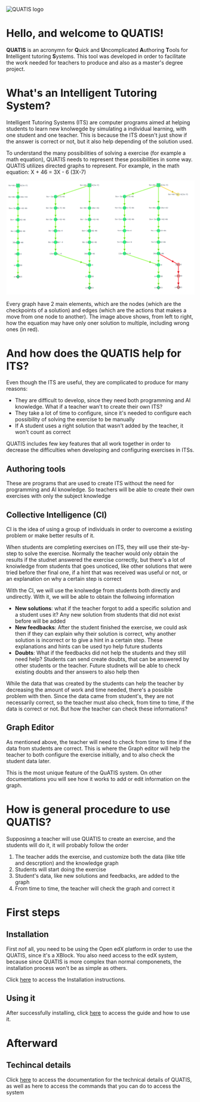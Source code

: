 ![QUATIS logo](./readme_stuff/QUATIs.png)
# Hello, and welcome to QUATIS!

**QUATIS** is an acronymn for **Q**uick and **U**ncomplicated **A**uthoring **T**ools for **I**ntelligent tutoring **S**ystems.
This tool was developed in order to facilitate the work needed for teachers to produce and also as a master's degree project.

# What's an Intelligent Tutoring System?
Intelligent Tutoring Systems (ITS) are computer programs aimed at helping students to learn new knolwegde by simulating a individual learning, with one student and one teacher.
This is because the ITS doesn't just show if the answer is correct or not, but it also help depending of the solution used.

To understand the many possibilities of solving a exercise (for example a math equation), QUATIS needs to represent these possibilities in some way. 
QUATIS utilizes directed graphs to represent. For example, in the math equation: X + 46 = 3X - 6 (3X-7)

![Graph evolution](./readme_stuff/Comparison.png)

Every graph have 2 main elements, which are the nodes (which are the checkpoints of a solution) and edges (which are the actions that makes a move from one node to another). The image above shows, from left to right, how the equation may have only oner solution to multiple, including wrong ones (in red).


# And how does the QUATIS help for ITS?
Even though the ITS are useful, they are complicated to produce for many reasons:
- They are difficult to develop, since they need both programming and AI knowledge. What if a teacher wan't to create their own ITS?
- They take a lot of time to configure, since it's needed to configure each possibility of solving the exercise to be manually
- If A student uses a right solution that wasn't added by the teacher, it won't count as correct

QUATIS includes few key features that all work together in order to decrease the difficulties when developing and configuring exercises in ITSs.

## Authoring tools 
These are programs that are used to create ITS without the need for programming and AI knowledge. So teachers will be able to create their own exercises with only the subject knowledge
 
## Collective Intelligence (CI)
CI is the idea of using a group of individuals in order to overcome a existing problem or make better results of it.

When students are completing exercises on ITS, they will use their ste-by-step to solve the exercise. Normally the teacher would only obtain the results if the studnet answered the exercise correctly, but there's a lot of knoiwledge from students that goes unoticed, like other solutions that were tried before ther final one, if a hint that was received was useful or not, or an explanation on why a certain step is correct

With the CI, we will use the knolwedge from students both directly and undirectly. With it, we will be able to obtain the follwoing information
- **New solutions**: what if the teacher forgot to add a specific solution and a student uses it? Any new solution from students that did not exist before will be added
- **New feedbacks**: After the student finished the exercise, we could ask then if they can explain why their solution is correct, why another solution is incorrect or to give a hint in a certain step. These explanations and hints can be used tyo help future students
- **Doubts**: What if the feedbacks did not help the students and they still need help? Students can send create doubts, that can be answered by other students or the teacher. Future studnets will be able to check existing doubts and ther answers to also help then

While the data that was created by the students can help the teacher by decreasing the amount of work and time needed, there's a possible problem with then. Since the data came from student's, they are not necessarily correct, so the teacher must also check, from time to time, if the data is correct or not.
But how the teacher can check these informations?

## Graph Editor
As mentioned above, the teacher will need to check from time to time if the data from students are correct. This is where the Graph editor will help the teacher to both configure the exercise initially, and to also check the student data later.

This is the most unique feature of the QuATIS system. On other documentations you will see how it works to add or edit information on the graph.

# How is general procedure to use QUATIS?
Supposinng a teacher will use QUATIS to create an exercise, and the students will do it, it will probably follow the order

1. The teacher adds the exercise, and customize both the data (like title and descrption) and the knowledge graph
2. Students will start doing the exercise
3. Student's data, like new solutions and feedbacks, are added to the graph
4. From time to time, the teacher will check the graph and correct it

# First steps
## Installation
First nof all, you need to be using the Open edX platform in order to use the QUATIS, since it's a XBlock. You also need access to the edX system, because since QUATIS is more complex than normal componenets, the installation process won't be as simple as others.

Click [here](./INSTALL.md) to access the Installation instructions.

## Using it
After successfully installing, click [here](./HOW_TO.md) to access the guide and how to use it.

# Afterward

## Techincal details
Click [here](./TECHNICAL.md) to access the documentation for the technical details of QUATIS, as well as here to access the commands that you can do to access the  system